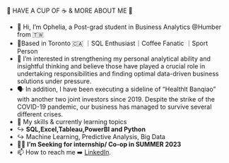 💫 HAVE A CUP OF ☕️ & MORE ABOUT ME 💫 

- 👋 Hi, I’m Ophelia, a Post-grad student in Business Analytics @Humber from 🇹🇼
- 📍Based in Toronto 🇨🇦 ｜SQL Enthusiast｜Coffee Fanatic ｜Sport Person
- 👀 I’m interested in strengthening my personal analytical ability and insightful thinking and believe those have played a crucial role in undertaking responsibilities and finding optimal data-driven business solutions under pressure.
- 🗣️ In addition, I have been executing a sideline of “Healthlt Banqiao” with another two joint investors since 2019. Despite the strike of the COVID-19 pandemic, our business has managed to survive several different crises.
- 🌱 My skills & currently learning topics<br/> 
- ↪️ **SQL,Excel,Tableau,PowerBI and Python**
- ↪️ Machine Learning, Predictive Analysis, Big Data  
- 🙏🏼 ****I’m Seeking for internship/ Co-op in SUMMER 2023****
- 📫 How to reach me ➡️ [LinkedIn](https://www.linkedin.com/in/ophelia-yifen-chen-05890485/). 

<!---
YFC-ophey/YFC-ophey is a ✨ special ✨ repository because its `README.md` (this file) appears on your GitHub profile.
You can click the Preview link to take a look at your changes.
--->
